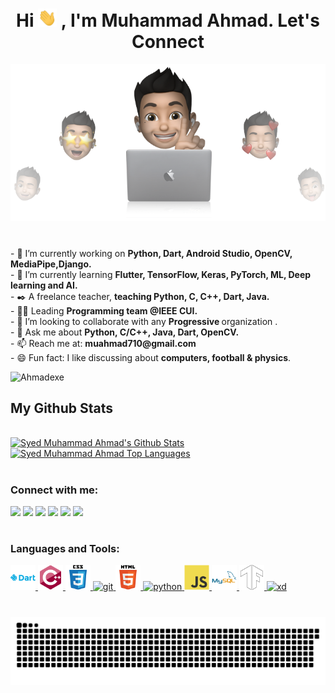 <h1 align="center">Hi <img src="wavehand.gif" width="30px"> , I'm Muhammad Ahmad. Let's Connect</h1>

<p align="center"><img  src="cover-photo.png"></p>

# 

<!--About myself!-->
<p>
  - 🔭 I’m currently working on <b>Python, Dart, Android Studio, OpenCV, MediaPipe,Django.</b> <br>
- 🌱 I’m currently learning <b>Flutter, TensorFlow, Keras, PyTorch, ML, Deep learning and AI.</b> <br>
- ✒️ A freelance teacher, <b>teaching Python, C, C++, Dart, Java.</b> <br>
- 👨‍💻 Leading <b>Programming team @IEEE CUI.</b> <br>
- 👯 I’m looking to collaborate with any <b> Progressive </b> organization  . <br>
- 💬 Ask me about <b> Python, C/C++, Java, Dart, OpenCV. </b><br>
- 📫 Reach me at: <b> muahmad710@gmail.com </b> <br>
- 😄 Fun fact: I like discussing about <b>computers, football & physics</b>. <br>
</p>

<!--:Profile views Counter!-->
<p align="left"> <img src="https://komarev.com/ghpvc/?username=Ahmadexe&label=Profile%20views&color=0e75b6&style=flat" alt="Ahmadexe" /> </p>

## My Github Stats

  <br/>
    <a href="https://github.com/SubhamRaoniar28/github-readme-stats"><img alt="Syed Muhammad Ahmad's Github Stats" src="https://github-readme-stats.vercel.app/api?username=Ahmadexe&show_icons=true&count_private=true&theme=react&hide_border=true&bg_color=0D1117" /></a>
  <a href="https://github.com/SubhamRaoniar28/github-readme-stats"><img alt="Syed Muhammad Ahmad Top Languages" src="https://github-readme-stats.vercel.app/api/top-langs/?username=Ahmadexe&langs_count=8&count_private=true&layout=compact&theme=react&hide_border=true&bg_color=0D1117" /></a>
  <br/>
  
     
#     
<!--:Social Media Links!-->
<p align="left">
<h3 align="left">Connect with me:</h3>
<a href = "https://web.facebook.com/ahmedious1/"><img src="https://img.icons8.com/color/48/000000/facebook.png"/></a>
<a href = "https://www.instagram.com/ahmads.exe/"><img src="https://img.icons8.com/fluent/48/000000/instagram-new.png"/></a>
<a href = "https://www.linkedin.com/mwlite/in/muhammad-ahmad-25155a1b0"><img src="https://img.icons8.com/fluent/48/000000/linkedin.png"/></a>
<a href = "https://stackoverflow.com/users/15826198/muhammad-ahmad"><img src="https://img.icons8.com/fluent/48/000000/stack-overflow.png"/></a>
<a href = "https://wa.me/+923094887650"><img src="https://img.icons8.com/fluent/48/000000/whatsapp.png"/></a>
<a href = "https://twitter.com/Ahmads_exe?t=r54HYKCYZtskQucJ28GHIQ&s=08"><img src="https://img.icons8.com/fluent/48/000000/twitter.png"/></a>

</p>

#
<!--Used Tools and languages !-->
<h3 align="left">Languages and Tools:</h3>
<p align="left"> <a href="https://dart.com" target="_blank"> <img src="https://raw.githubusercontent.com/devicons/devicon/master/icons/dart/dart-plain-wordmark.svg" alt="dart" width="40" height="40"/> </a> <a href="https://www.w3schools.com/cpp/" target="_blank"> <img src="https://raw.githubusercontent.com/devicons/devicon/master/icons/cplusplus/cplusplus-original.svg" alt="cplusplus" width="40" height="40"/> </a> <a href="https://www.w3schools.com/css/" target="_blank"> <img src="https://raw.githubusercontent.com/devicons/devicon/master/icons/css3/css3-original-wordmark.svg" alt="css3" width="40" height="40"/> </a> <a href="https://git-scm.com/" target="_blank"> <img src="https://www.vectorlogo.zone/logos/git-scm/git-scm-icon.svg" alt="git" width="40" height="40"/> </a> <a href="https://www.w3.org/html/" target="_blank"> <img src="https://raw.githubusercontent.com/devicons/devicon/master/icons/html5/html5-original-wordmark.svg" alt="html5" width="40" height="40"/> </a> <a href="https://www.python.com/in/products/illustrator.html" target="_blank"> <img src="https://www.vectorlogo.zone/logos/python/python-icon.svg" alt="python" width="40" height="40"/> </a> <a href="https://developer.mozilla.org/en-US/docs/Web/JavaScript" target="_blank"> <img src="https://raw.githubusercontent.com/devicons/devicon/master/icons/javascript/javascript-original.svg" alt="javascript" width="40" height="40"/> </a> <a href="https://www.mysql.com/" target="_blank"> <img src="https://raw.githubusercontent.com/devicons/devicon/master/icons/mysql/mysql-original-wordmark.svg" alt="mysql" width="40" height="40"/> </a> <a href="https://www.tensorflow.com/en" target="_blank"> <img src="https://raw.githubusercontent.com/devicons/devicon/master/icons/tensorflow/tensorflow-line.svg" alt="tensorflow" width="40" height="40"/> </a> <a href="https://www.adobe.com/products/xd.html" target="_blank"> <img src="https://cdn.worldvectorlogo.com/logos/adobe-xd.svg" alt="xd" width="40" height="40"/> </a>
</p>


#

![Snake animation](https://github.com/Lucbm99/Lucbm99/blob/output/github-contribution-grid-snake.svg)

<!--Profile Stats !-->
<!-- <p align="center"> <a href="https://github.com/ryo-ma/github-profile-trophy"><img src="https://github-profile-trophy.vercel.app/?username=Ahmadexe" /></a> </p>
<p><img align="left" width="300" height="230" src="https://github-readme-stats.vercel.app/api/top-langs?username=Ahmadexe&show_icons=true&locale=en&layout=compact" /></p>
<p> <img align="center" src="https://github-readme-stats.vercel.app/api?username=Ahmadexe&show_icons=true&locale=en" alt="Ahamdexe" /></p> -->


#

